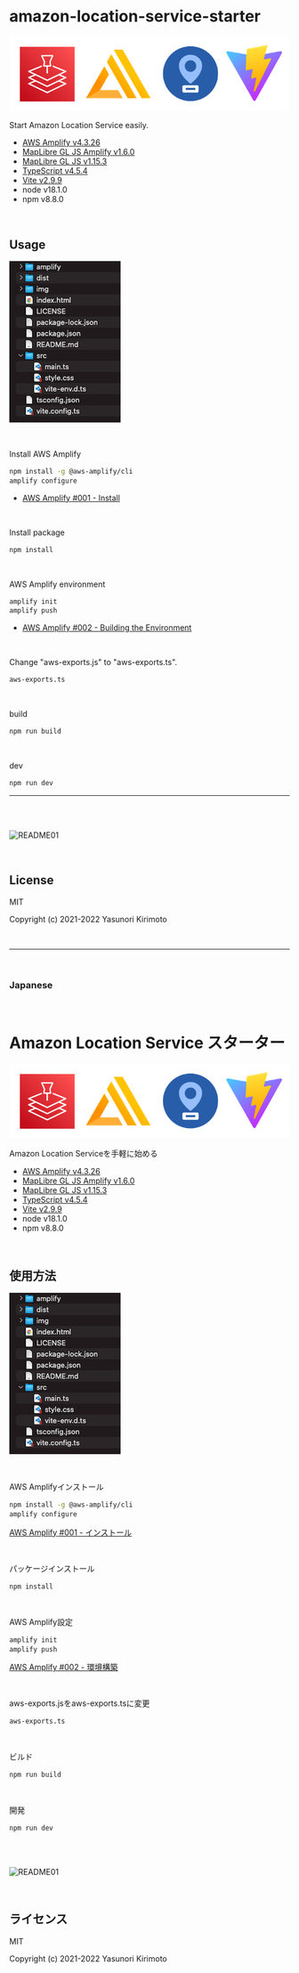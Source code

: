 # amazon-location-service-starter

![README02](img/README02.png)

Start Amazon Location Service easily.  
- [AWS Amplify v4.3.26](https://github.com/aws-amplify/amplify-js)  
- [MapLibre GL JS Amplify v1.6.0](https://github.com/aws-amplify/maplibre-gl-js-amplify)  
- [MapLibre GL JS v1.15.3](https://github.com/maplibre/maplibre-gl-js)  
- [TypeScript v4.5.4](https://www.typescriptlang.org)  
- [Vite v2.9.9](https://vitejs.dev)  
- node v18.1.0
- npm v8.8.0

<br>

## Usage

![README03](img/README03.png)

<br>

Install AWS Amplify
```bash
npm install -g @aws-amplify/cli
amplify configure
```
- [AWS Amplify #001 - Install](https://day-journal.com/memo/aws-amplify-001)

<br>

Install package
```bash
npm install
```

<br>

AWS Amplify environment
```bash
amplify init
amplify push
```
- [AWS Amplify #002 - Building the Environment](https://day-journal.com/memo/aws-amplify-002)

<br>

Change "aws-exports.js" to "aws-exports.ts".

```bash
aws-exports.ts
```

<br>

build
```bash
npm run build
```

<br>

dev
```bash
npm run dev
```

---

<br>
<br>

![README01](img/README01.gif)

<br>

## License
MIT

Copyright (c) 2021-2022 Yasunori Kirimoto

<br>

---

<br>

### Japanese

<br>

# Amazon Location Service スターター

![README02](img/README02.png)

Amazon Location Serviceを手軽に始める
- [AWS Amplify v4.3.26](https://github.com/aws-amplify/amplify-js)  
- [MapLibre GL JS Amplify v1.6.0](https://github.com/aws-amplify/maplibre-gl-js-amplify)  
- [MapLibre GL JS v1.15.3](https://github.com/maplibre/maplibre-gl-js)  
- [TypeScript v4.5.4](https://www.typescriptlang.org)  
- [Vite v2.9.9](https://vitejs.dev)  
- node v18.1.0
- npm v8.8.0

<br>

##  使用方法

![README03](img/README03.png)

<br>

AWS Amplifyインストール
```bash
npm install -g @aws-amplify/cli
amplify configure
```
[AWS Amplify #001 - インストール](https://day-journal.com/memo/aws-amplify-001)

<br>

パッケージインストール
```bash
npm install
```

<br>

AWS Amplify設定
```bash
amplify init
amplify push
```
[AWS Amplify #002 - 環境構築](https://day-journal.com/memo/aws-amplify-002)

<br>

aws-exports.jsをaws-exports.tsに変更

```bash
aws-exports.ts
```

<br>

ビルド
```bash
npm run build
```

<br>

開発
```bash
npm run dev
```

<br>
<br>

![README01](img/README01.gif)

<br>

## ライセンス
MIT

Copyright (c) 2021-2022 Yasunori Kirimoto

<br>
